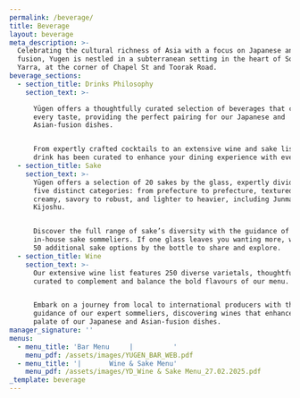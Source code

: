 ```yaml
---
permalink: /beverage/
title: Beverage
layout: beverage
meta_description: >-
  Celebrating the cultural richness of Asia with a focus on Japanese and Asian
  fusion, Yugen is nestled in a subterranean setting in the heart of South
  Yarra, at the corner of Chapel St and Toorak Road.
beverage_sections:
  - section_title: Drinks Philosophy
    section_text: >-

      Yūgen offers a thoughtfully curated selection of beverages that cater to
      every taste, providing the perfect pairing for our Japanese and
      Asian-fusion dishes. 


      From expertly crafted cocktails to an extensive wine and sake list. Each
      drink has been curated to enhance your dining experience with every sip.
  - section_title: Sake
    section_text: >-
      Yūgen offers a selection of 20 sakes by the glass, expertly divided into
      five distinct categories: from prefecture to prefecture, textured to
      creamy, savory to robust, and lighter to heavier, including Junmai to
      Kijoshu.


      Discover the full range of sake’s diversity with the guidance of our
      in-house sake sommeliers. If one glass leaves you wanting more, we offer
      50 additional sake options by the bottle to share and explore.
  - section_title: Wine
    section_text: >-
      Our extensive wine list features 250 diverse varietals, thoughtfully
      curated to complement and balance the bold flavours of our menu.


      Embark on a journey from local to international producers with the
      guidance of our expert sommeliers, discovering wines that enhance the rich
      palate of our Japanese and Asian-fusion dishes.
manager_signature: ''
menus:
  - menu_title: 'Bar Menu     |          '
    menu_pdf: /assets/images/YUGEN_BAR_WEB.pdf
  - menu_title: '|       Wine & Sake Menu'
    menu_pdf: /assets/images/YD_Wine & Sake Menu_27.02.2025.pdf
_template: beverage
---
```


